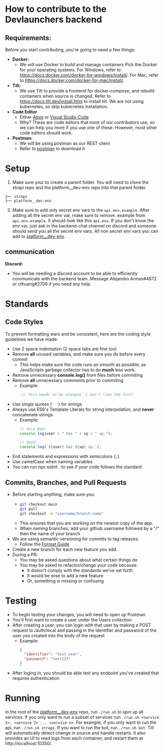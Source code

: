 # How to contribute to the Devlaunchers backend

## Requirements:
Before you start contributing, you're going to need a few things:
- **Docker:**
    - We will use Docker to build and manage containers
      Pick the Docker for your operating systems.
      For Windows, refer to https://docs.docker.com/docker-for-windows/install/.
      For Mac, refer to https://docs.docker.com/docker-for-mac/install/.
- **Tilt:**
    - We use Tilt to provide a frontend for docker-compose, and rebuild containers when source is changed.
      Refer to https://docs.tilt.dev/install.html to install tilt.
      We are not using kubernetes, so skip kubernetes installation.
- **Code Editor**
    - Either [Atom](https://atom.io/) or [Visual Studio Code](https://code.visualstudio.com/)
    - Why? These are code editors that most of our contributors use, so we can help you more
      if you use one of these. However, most other code editors should work.
- **Postman:**
    - We will be using postman as our REST client
    - Refer to [postman](https://www.postman.com/downloads/) to download it

# Setup

1. Make sure your to create a parent folder. You will need to clone the strapi repo and the
platform__dev-env repo into that parent folder.
```
├── strapi
├── platform__dev-env
```

2. Make sure to add only secret env vars to the `api.env.example`. After adding all the secret env var,
make sure to remove .example from `api.env.example`. It should look like this `api.env`.
If you don't know the env var, just ask in the backend-chat channel on discord and someone
should send you all the secret env vars. All non secret env vars you can add to [platform__dev-env]( https://github.com/dev-launchers/platform__dev-env/blob/main/docker-compose-strapi.yaml#L5.).

## communication
**Discord:**
  - You will be needing a discord account to be able to efficiently
    communicate with the backend team. Message Alejandro Armas#4672 or cthuang#2709
    if you need any help.

# Standards

## Code Styles
To prevent formatting wars and be consistent, here are the coding style guidelines we have made:
- Use 2 space indentation (2 space tabs are fine too)
- Remove **all** unused variables, and make sure you do before every commit
    - This helps make sure the code runs as smooth as possible, as JavaScripts garbage collector has to do **much** less work.
- Remove unnecessary **console.log()** from files before commiting
- Remove **all** unnecessary comments prior to commiting
    - Example:
    ```js
        // This needs to be changed, I don't like the font!
    ```
- Use single quotes (`' '`) for strings
- Always use ES6's Template Literals for string interpolation, and **never** concatenate strings.
    - Example:
      ```js
      // Very Bad:
      console.log(user + " has " + xp + " xp.");

      // Good:
      console.log(`${user} has ${xp} xp.`);
      ```
- End statements and expressions with semicolons (`;`).
- Use camelCase when naming variables
- You can run npx eslint . to see if your code follows the standard

## Commits, Branches, and Pull Requests
- Before starting anything, make sure you:
    - ```bash
      git checkout main
      git pull
      git checkout -b "username/branch-name"
      ```
    - This ensures that you are working on the newest copy of the app.
    - When naming branches, add your github username followed by a "/" then the name of your branch
- We are using semantic versioning for commits to tag releases:
    - Follow the [Format Guide](https://github.com/semantic-release/semantic-release#commit-message-format)
- Create a new branch for each new feature you add.
- During a PR:
    - You may be asked questions about what certain things do
    - You may be asked to refactor/change your code because:
        - It doesn't comply with the standards we've set forth
        - It would be wise to add a new feature
        - Or, something is missing or confusing

# Testing
- To begin testing your changes, you will need to open up Postman
- You'll first want to create a user under the Users collection
- After creating a user, you can login with that user by making a
  POST request to /auth/local and passing in the identifier and password
  of the user you created into the body of the request
  - Example:
    ```json
    {
      "identifier": "test user",
      "password": "test123"
    }
    ```
- After loging in, you should be able test any endpoint you've created that requires authentication


# Running
In the root of the [platform__dev-env](https://github.com/dev-launchers/platform__dev-env) repo, run `./run.sh` to spin up all services.
If you only want to run a subset of services run `./run.sh <service 1>, <service 2> ... <service n>`.
For example, if you only want to run the api, run `./run.sh strapi`. If you want to run the bot, run `./run.sh bot`.
Tilt will automatically detect change in source and handle restarts.
It also provides an UI to read logs from each container, and restart them at http://localhost:10350/.
